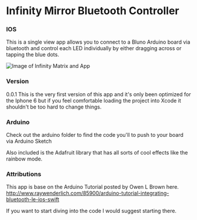 # Infinity Mirror Bluetooth Controller

### IOS
This is a single view app allows you to connect to a Bluno Arduino board via bluetooth
and control each LED individually by either dragging across or tapping the blue dots.

![Image of Infinity Matrix and App](http://i.imgur.com/IyAhgGF.png)

### Version
0.0.1
This is the very first version of this app and it's only been optimized for the Iphone 6
but if you feel comfortable loading the project into Xcode it shouldn't be too hard to
change things.

### Arduino
Check out the arduino folder to find the code you'll to push to your board via Arduino
Sketch

Also included is the Adafruit library that has all sorts of cool effects like the rainbow
 mode.


### Attributions
This app is base on the Arduino Tutorial posted by Owen L Brown here.
http://www.raywenderlich.com/85900/arduino-tutorial-integrating-bluetooth-le-ios-swift

If you want to start diving into the code I would suggest starting there.

